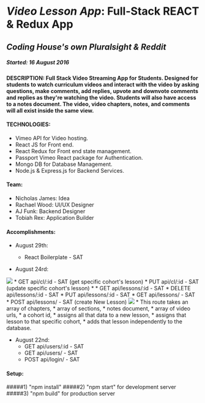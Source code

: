 # _Video Lesson App_:  Full-Stack REACT & Redux App
## _Coding House's own Pluralsight & Reddit_
<!-- ### Deployed on Heroku [here](https://itiner-ez.herokuapp.com/). -->

##### Started: 16 August 2016

#### DESCRIPTION: Full Stack Video Streaming App for Students.  Designed for students to watch curriculum videos and interact with the video by asking questions, make comments, add replies, upvote and downvote comments and replies as they're watching the video.  Students will also have access to a notes document.  The video, video chapters, notes, and comments will all exist inside the same view.

#### TECHNOLOGIES:
* Vimeo API for Video hosting.
* React JS for Front end.
* React Redux for Front end state management.
* Passport Vimeo React package for Authentication.
* Mongo DB for Database Management.
* Node.js & Express.js for Backend Services.

#### Team:
* Nicholas James: Idea
* Rachael Wood: UI/UX Designer
* AJ Funk: Backend Designer
* Tobiah Rex: Application Builder

#### Accomplishments:
* August 29th:
  * React Boilerplate - SAT

* August 24rd:
<img src='http://i.imgur.com/QHGEq3Q.png' />
  * GET api/cl/:id - SAT (get specific cohort's lesson)
  * PUT api/cl/:id - SAT (update specific cohort's lesson)
  *
  * GET api/lessons/:id - SAT
  * DELETE api/lessons/:id - SAT
  * PUT api/lessons/:id - SAT
  * GET api/lessons/ - SAT
  * POST api/lessons/ - SAT (create New Lesson)
  <img src='http://i.imgur.com/qIKz2UE.png' />
    * This route takes an array of chapters,
    * array of sections,
    * notes document,
    * array of video urls,
    * a cohort id,
    * assigns all that data to a new lesson,
    * assigns that lesson to that specific cohort,
    * adds that lesson independently to the database.  

* August 22nd:
  * GET api/users/:id - SAT
  * GET api/users/ - SAT
  * POST api/login/ - SAT

#### Setup:
#####1) "npm install"
#####2) "npm start" for development server
#####3) "npm build" for production server
